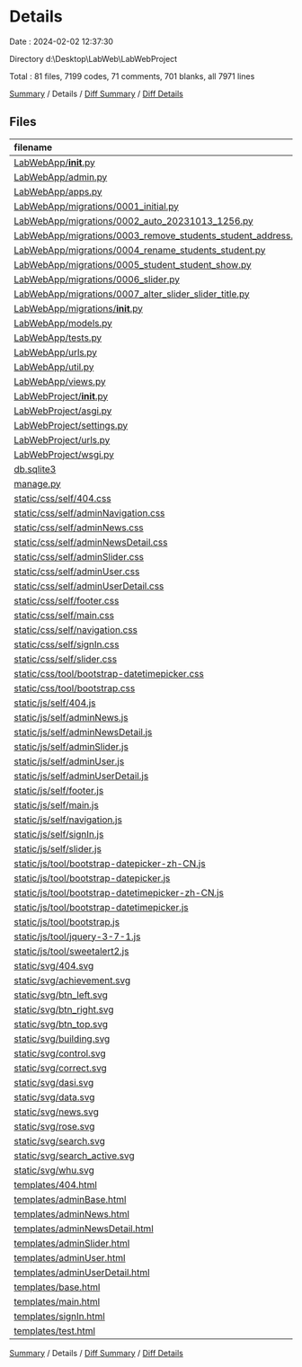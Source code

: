 # Details

Date : 2024-02-02 12:37:30

Directory d:\\Desktop\\LabWeb\\LabWebProject

Total : 81 files,  7199 codes, 71 comments, 701 blanks, all 7971 lines

[Summary](results.md) / Details / [Diff Summary](diff.md) / [Diff Details](diff-details.md)

## Files
| filename | language | code | comment | blank | total |
| :--- | :--- | ---: | ---: | ---: | ---: |
| [LabWebApp/__init__.py](/LabWebApp/__init__.py) | Python | 0 | 0 | 1 | 1 |
| [LabWebApp/admin.py](/LabWebApp/admin.py) | Python | 4 | 0 | 3 | 7 |
| [LabWebApp/apps.py](/LabWebApp/apps.py) | Python | 4 | 0 | 3 | 7 |
| [LabWebApp/migrations/0001_initial.py](/LabWebApp/migrations/0001_initial.py) | Python | 55 | 1 | 7 | 63 |
| [LabWebApp/migrations/0002_auto_20231013_1256.py](/LabWebApp/migrations/0002_auto_20231013_1256.py) | Python | 17 | 1 | 6 | 24 |
| [LabWebApp/migrations/0003_remove_students_student_address.py](/LabWebApp/migrations/0003_remove_students_student_address.py) | Python | 11 | 1 | 6 | 18 |
| [LabWebApp/migrations/0004_rename_students_student.py](/LabWebApp/migrations/0004_rename_students_student.py) | Python | 11 | 1 | 6 | 18 |
| [LabWebApp/migrations/0005_student_student_show.py](/LabWebApp/migrations/0005_student_student_show.py) | Python | 13 | 1 | 6 | 20 |
| [LabWebApp/migrations/0006_slider.py](/LabWebApp/migrations/0006_slider.py) | Python | 17 | 1 | 6 | 24 |
| [LabWebApp/migrations/0007_alter_slider_slider_title.py](/LabWebApp/migrations/0007_alter_slider_slider_title.py) | Python | 12 | 1 | 6 | 19 |
| [LabWebApp/migrations/__init__.py](/LabWebApp/migrations/__init__.py) | Python | 0 | 0 | 1 | 1 |
| [LabWebApp/models.py](/LabWebApp/models.py) | Python | 43 | 0 | 8 | 51 |
| [LabWebApp/tests.py](/LabWebApp/tests.py) | Python | 1 | 1 | 2 | 4 |
| [LabWebApp/urls.py](/LabWebApp/urls.py) | Python | 17 | 0 | 2 | 19 |
| [LabWebApp/util.py](/LabWebApp/util.py) | Python | 37 | 0 | 12 | 49 |
| [LabWebApp/views.py](/LabWebApp/views.py) | Python | 581 | 0 | 39 | 620 |
| [LabWebProject/__init__.py](/LabWebProject/__init__.py) | Python | 0 | 0 | 1 | 1 |
| [LabWebProject/asgi.py](/LabWebProject/asgi.py) | Python | 10 | 0 | 7 | 17 |
| [LabWebProject/settings.py](/LabWebProject/settings.py) | Python | 89 | 16 | 40 | 145 |
| [LabWebProject/urls.py](/LabWebProject/urls.py) | Python | 18 | 0 | 4 | 22 |
| [LabWebProject/wsgi.py](/LabWebProject/wsgi.py) | Python | 10 | 0 | 7 | 17 |
| [db.sqlite3](/db.sqlite3) | SQL | 0 | 0 | 1 | 1 |
| [manage.py](/manage.py) | Python | 17 | 1 | 5 | 23 |
| [static/css/self/404.css](/static/css/self/404.css) | CSS | 104 | 0 | 15 | 119 |
| [static/css/self/adminNavigation.css](/static/css/self/adminNavigation.css) | CSS | 155 | 0 | 18 | 173 |
| [static/css/self/adminNews.css](/static/css/self/adminNews.css) | CSS | 157 | 0 | 22 | 179 |
| [static/css/self/adminNewsDetail.css](/static/css/self/adminNewsDetail.css) | CSS | 266 | 0 | 42 | 308 |
| [static/css/self/adminSlider.css](/static/css/self/adminSlider.css) | CSS | 317 | 0 | 44 | 361 |
| [static/css/self/adminUser.css](/static/css/self/adminUser.css) | CSS | 207 | 0 | 28 | 235 |
| [static/css/self/adminUserDetail.css](/static/css/self/adminUserDetail.css) | CSS | 347 | 0 | 56 | 403 |
| [static/css/self/footer.css](/static/css/self/footer.css) | CSS | 66 | 0 | 13 | 79 |
| [static/css/self/main.css](/static/css/self/main.css) | CSS | 409 | 0 | 52 | 461 |
| [static/css/self/navigation.css](/static/css/self/navigation.css) | CSS | 271 | 0 | 33 | 304 |
| [static/css/self/signIn.css](/static/css/self/signIn.css) | CSS | 278 | 0 | 44 | 322 |
| [static/css/self/slider.css](/static/css/self/slider.css) | CSS | 164 | 0 | 22 | 186 |
| [static/css/tool/bootstrap-datetimepicker.css](/static/css/tool/bootstrap-datetimepicker.css) | CSS | 2 | 8 | 1 | 11 |
| [static/css/tool/bootstrap.css](/static/css/tool/bootstrap.css) | CSS | 846 | 9 | 1 | 856 |
| [static/js/self/404.js](/static/js/self/404.js) | JavaScript | 14 | 0 | 0 | 14 |
| [static/js/self/adminNews.js](/static/js/self/adminNews.js) | JavaScript | 48 | 0 | 1 | 49 |
| [static/js/self/adminNewsDetail.js](/static/js/self/adminNewsDetail.js) | JavaScript | 176 | 0 | 11 | 187 |
| [static/js/self/adminSlider.js](/static/js/self/adminSlider.js) | JavaScript | 145 | 0 | 23 | 168 |
| [static/js/self/adminUser.js](/static/js/self/adminUser.js) | JavaScript | 78 | 0 | 3 | 81 |
| [static/js/self/adminUserDetail.js](/static/js/self/adminUserDetail.js) | JavaScript | 179 | 0 | 8 | 187 |
| [static/js/self/footer.js](/static/js/self/footer.js) | JavaScript | 0 | 0 | 1 | 1 |
| [static/js/self/main.js](/static/js/self/main.js) | JavaScript | 222 | 7 | 20 | 249 |
| [static/js/self/navigation.js](/static/js/self/navigation.js) | JavaScript | 163 | 0 | 12 | 175 |
| [static/js/self/signIn.js](/static/js/self/signIn.js) | JavaScript | 345 | 0 | 28 | 373 |
| [static/js/self/slider.js](/static/js/self/slider.js) | JavaScript | 125 | 0 | 13 | 138 |
| [static/js/tool/bootstrap-datepicker-zh-CN.js](/static/js/tool/bootstrap-datepicker-zh-CN.js) | JavaScript | 1 | 0 | 0 | 1 |
| [static/js/tool/bootstrap-datepicker.js](/static/js/tool/bootstrap-datepicker.js) | JavaScript | 2 | 5 | 1 | 8 |
| [static/js/tool/bootstrap-datetimepicker-zh-CN.js](/static/js/tool/bootstrap-datetimepicker-zh-CN.js) | JavaScript | 12 | 4 | 1 | 17 |
| [static/js/tool/bootstrap-datetimepicker.js](/static/js/tool/bootstrap-datetimepicker.js) | JavaScript | 1 | 0 | 0 | 1 |
| [static/js/tool/bootstrap.js](/static/js/tool/bootstrap.js) | JavaScript | 1 | 6 | 0 | 7 |
| [static/js/tool/jquery-3-7-1.js](/static/js/tool/jquery-3-7-1.js) | JavaScript | 1 | 1 | 1 | 3 |
| [static/js/tool/sweetalert2.js](/static/js/tool/sweetalert2.js) | JavaScript | 2 | 0 | 0 | 2 |
| [static/svg/404.svg](/static/svg/404.svg) | SVG | 8 | 0 | 0 | 8 |
| [static/svg/achievement.svg](/static/svg/achievement.svg) | SVG | 5 | 1 | 0 | 6 |
| [static/svg/btn_left.svg](/static/svg/btn_left.svg) | SVG | 6 | 0 | 0 | 6 |
| [static/svg/btn_right.svg](/static/svg/btn_right.svg) | SVG | 6 | 0 | 0 | 6 |
| [static/svg/btn_top.svg](/static/svg/btn_top.svg) | SVG | 6 | 0 | 0 | 6 |
| [static/svg/building.svg](/static/svg/building.svg) | SVG | 40 | 0 | 0 | 40 |
| [static/svg/control.svg](/static/svg/control.svg) | SVG | 32 | 0 | 0 | 32 |
| [static/svg/correct.svg](/static/svg/correct.svg) | SVG | 6 | 0 | 0 | 6 |
| [static/svg/dasi.svg](/static/svg/dasi.svg) | SVG | 13 | 0 | 1 | 14 |
| [static/svg/data.svg](/static/svg/data.svg) | SVG | 20 | 1 | 1 | 22 |
| [static/svg/news.svg](/static/svg/news.svg) | SVG | 16 | 1 | 1 | 18 |
| [static/svg/rose.svg](/static/svg/rose.svg) | SVG | 28 | 1 | 1 | 30 |
| [static/svg/search.svg](/static/svg/search.svg) | SVG | 6 | 0 | 0 | 6 |
| [static/svg/search_active.svg](/static/svg/search_active.svg) | SVG | 22 | 0 | 1 | 23 |
| [static/svg/whu.svg](/static/svg/whu.svg) | SVG | 22 | 0 | 0 | 22 |
| [templates/404.html](/templates/404.html) | HTML | 33 | 0 | 0 | 33 |
| [templates/adminBase.html](/templates/adminBase.html) | HTML | 39 | 0 | 0 | 39 |
| [templates/adminNews.html](/templates/adminNews.html) | HTML | 29 | 0 | 0 | 29 |
| [templates/adminNewsDetail.html](/templates/adminNewsDetail.html) | HTML | 85 | 0 | 0 | 85 |
| [templates/adminSlider.html](/templates/adminSlider.html) | HTML | 114 | 0 | 0 | 114 |
| [templates/adminUser.html](/templates/adminUser.html) | HTML | 49 | 0 | 1 | 50 |
| [templates/adminUserDetail.html](/templates/adminUserDetail.html) | HTML | 108 | 0 | 0 | 108 |
| [templates/base.html](/templates/base.html) | HTML | 122 | 0 | 0 | 122 |
| [templates/main.html](/templates/main.html) | HTML | 192 | 0 | 1 | 193 |
| [templates/signIn.html](/templates/signIn.html) | HTML | 64 | 0 | 0 | 64 |
| [templates/test.html](/templates/test.html) | HTML | 57 | 2 | 1 | 60 |

[Summary](results.md) / Details / [Diff Summary](diff.md) / [Diff Details](diff-details.md)